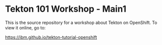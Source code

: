 # Tekton 101 Workshop - Main1

This is the source repository for a workshop about Tekton on OpenShift. To view it online, go to:

<https://ibm.github.io/tekton-tutorial-openshift>
